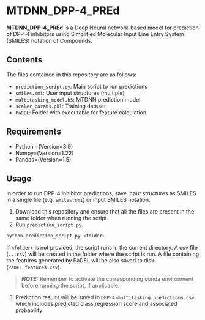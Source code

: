 # MTDNN_DPP-4_PREd
**MTDNN_DPP-4_PREd** is a Deep Neural network-based model for prediction of DPP-4 inhibitors using 
Simplified Molecular Input Line Entry System (SMILES) notation of Compounds.

## Contents

The files contained in this repository are as follows:
 * ``prediction_script.py``: Main script to run predictions
 * ``smiles.smi``: User input structures (multiple)
 * ``multitasking_model.h5``: MTDNN prediction model
 * ``scaler_params.pkl``: Training dataset
 * ``PaDEL``: Folder with executable for feature calculation

## Requirements

* Python =(Version=3.9)
* Numpy=(Version=1.22)
* Pandas=(Version=1.5)

## Usage

In order to run DPP-4 inhibitor predictions, save input structures as SMILES in a single 
file (e.g. ``smiles.smi``) or input SMILES notation. 
 
1. Download this repository and ensure that all the files are present in the same folder when running the script.
2. Run ``prediction_script.py``. 
  ```bash
  python prediction_script.py <folder>
  ```
   If ``<folder>`` is not provided, the script runs in the current directory.
   A csv file (``...csv``) will be created in the folder where the script is run.
   A file containing the features generated by PaDEL will be also saved to disk (``PaDEL_features.csv``).
  
> **_NOTE:_** Remember to activate the corresponding conda environment before running the script, if applicable.
3. Prediction results will be saved in ``DPP-4-multitasking_predictions.csv`` which includes predicted class,regression score and associated probability

